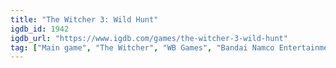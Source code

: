 ```yaml
---
title: "The Witcher 3: Wild Hunt"
igdb_id: 1942
igdb_url: "https://www.igdb.com/games/the-witcher-3-wild-hunt"
tag: ["Main game", "The Witcher", "WB Games", "Bandai Namco Entertainment", "CD Projekt RED", "Saber Interactive", "Spike ChunSoft", "cdp.pl", "D3T Limited", "Role-playing (RPG)", "Adventure", "Single player", "Third person", "Action", "Fantasy", "Open world"]
---
```

